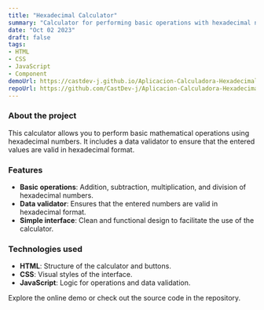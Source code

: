 ```yaml
---
title: "Hexadecimal Calculator"
summary: "Calculator for performing basic operations with hexadecimal numbers."
date: "Oct 02 2023"
draft: false
tags:
- HTML
- CSS
- JavaScript
- Component
demoUrl: https://castdev-j.github.io/Aplicacion-Calculadora-Hexadecimal/
repoUrl: https://github.com/CastDev-j/Aplicacion-Calculadora-Hexadecimal
---
```


### About the project  
This calculator allows you to perform basic mathematical operations using hexadecimal numbers. It includes a data validator to ensure that the entered values are valid in hexadecimal format.

### Features  
- **Basic operations**: Addition, subtraction, multiplication, and division of hexadecimal numbers.  
- **Data validator**: Ensures that the entered numbers are valid in hexadecimal format.  
- **Simple interface**: Clean and functional design to facilitate the use of the calculator.

### Technologies used  
- **HTML**: Structure of the calculator and buttons.  
- **CSS**: Visual styles of the interface.  
- **JavaScript**: Logic for operations and data validation.  

Explore the online demo or check out the source code in the repository.
